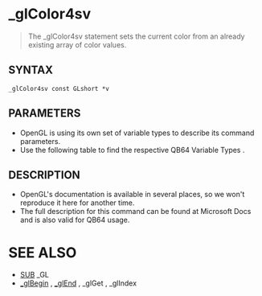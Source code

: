 # _glColor4sv
> The _glColor4sv statement sets the current color from an already existing array of color values.

## SYNTAX
`_glColor4sv const GLshort *v`

## PARAMETERS
* OpenGL is using its own set of variable types to describe its command parameters.
* Use the following table to find the respective QB64 Variable Types .


## DESCRIPTION
* OpenGL's documentation is available in several places, so we won't reproduce it here for another time.
* The full description for this command can be found at Microsoft Docs and is also valid for QB64 usage.


# SEE ALSO
* [SUB](SUB.md) _GL
* [_glBegin](_glBegin.md) , [_glEnd](_glEnd.md) , _glGet , _glIndex

